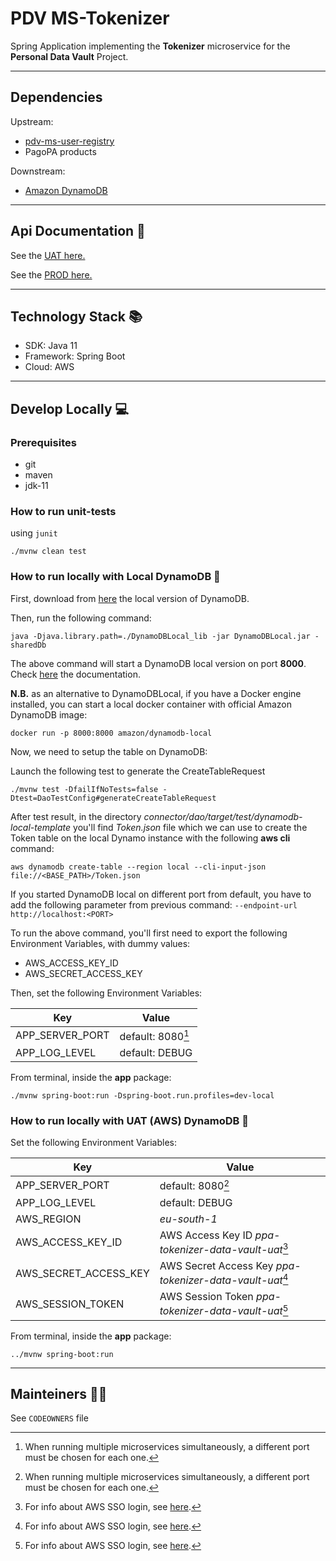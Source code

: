 # PDV MS-Tokenizer

Spring Application implementing the **Tokenizer** microservice for the **Personal Data Vault** Project.

---

## Dependencies

Upstream:
- [pdv-ms-user-registry](https://github.com/pagopa/pdv-ms-user-registry)
- PagoPA products

Downstream:
- [Amazon DynamoDB](https://aws.amazon.com/dynamodb/?nc1=h_ls)

---

## Api Documentation 📖

See the [UAT here.](https://api.uat.tokenizer.pdv.pagopa.it/docs/tokenizeruapis/openapi.json)

See the [PROD here.](https://api.tokenizer.pdv.pagopa.it/docs/tokenizerpapis/openapi.json)


---

## Technology Stack 📚

- SDK: Java 11
- Framework: Spring Boot
- Cloud: AWS

---

## Develop Locally 💻

### Prerequisites

- git
- maven
- jdk-11

### How to run unit-tests

using `junit`

```
./mvnw clean test
```

### How to run locally with Local DynamoDB 🚀

First, download from [here](https://docs.aws.amazon.com/amazondynamodb/latest/developerguide/DynamoDBLocal.DownloadingAndRunning.html) the local version of DynamoDB.

Then, run the following command:
```
java -Djava.library.path=./DynamoDBLocal_lib -jar DynamoDBLocal.jar -sharedDb
```
The above command will start a DynamoDB local version on port **8000**.
Check [here](https://docs.aws.amazon.com/amazondynamodb/latest/developerguide/DynamoDBLocal.UsageNotes.html) the documentation.

**N.B.** as an alternative to DynamoDBLocal, if you have a Docker engine installed, you can start a local docker container with official Amazon DynamoDB image:

```
docker run -p 8000:8000 amazon/dynamodb-local
```
Now, we need to setup the table on DynamoDB:

Launch the following test to generate the CreateTableRequest
```
./mvnw test -DfailIfNoTests=false -Dtest=DaoTestConfig#generateCreateTableRequest
```
After test result, in the directory *connector/dao/target/test/dynamodb-local-template* you'll find *Token.json* file which we can use to create the Token table on the local Dynamo instance with the following **aws cli** command:

```
aws dynamodb create-table --region local --cli-input-json file://<BASE_PATH>/Token.json
```
If you started DynamoDB local on different port from default, you have to add the following parameter from previous command: `--endpoint-url http://localhost:<PORT>`

To run the above command, you'll first need to export the following Environment Variables, with dummy values:

- AWS_ACCESS_KEY_ID
- AWS_SECRET_ACCESS_KEY


Then, set the following Environment Variables:

| **Key**         | **Value**                |
|-----------------|--------------------------|
| APP_SERVER_PORT | default: 8080[^app_port] |
| APP_LOG_LEVEL   | default: DEBUG           |

[^app_port]: When running multiple microservices simultaneously, a different port must be chosen for each one.

From terminal, inside the **app** package:
```
./mvnw spring-boot:run -Dspring-boot.run.profiles=dev-local
```

### How to run locally with UAT (AWS) DynamoDB 🚀

Set the following Environment Variables:

| **Key**               | **Value**                                                      |
|-----------------------|----------------------------------------------------------------|
| APP_SERVER_PORT       | default: 8080[^app_port]                                       |
| APP_LOG_LEVEL         | default: DEBUG                                                 |
| AWS_REGION            | *eu-south-1*                                                   |
| AWS_ACCESS_KEY_ID     | AWS Access Key ID *ppa-tokenizer-data-vault-uat*[^aws_sso]     |
| AWS_SECRET_ACCESS_KEY | AWS Secret Access Key *ppa-tokenizer-data-vault-uat*[^aws_sso] |
| AWS_SESSION_TOKEN     | AWS Session Token *ppa-tokenizer-data-vault-uat*[^aws_sso]     |

[^aws_sso]: For info about AWS SSO login, see [here](https://pagopa.atlassian.net/wiki/spaces/DEVOPS/pages/466846955/AWS+-+Users+groups+and+roles#Users-and-groups---DevOps-team).

From terminal, inside the **app** package:
```
../mvnw spring-boot:run
```

---

## Mainteiners 👷🏼

See `CODEOWNERS` file
